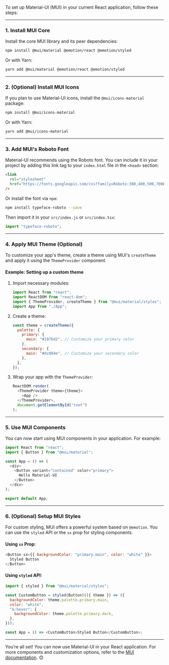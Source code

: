 To set up Material-UI (MUI) in your current React application, follow these steps:

---

### **1. Install MUI Core**

Install the core MUI library and its peer dependencies:

```bash
npm install @mui/material @emotion/react @emotion/styled
```

Or with Yarn:

```bash
yarn add @mui/material @emotion/react @emotion/styled
```

---

### **2. (Optional) Install MUI Icons**

If you plan to use Material-UI icons, install the `@mui/icons-material` package:

```bash
npm install @mui/icons-material
```

Or with Yarn:

```bash
yarn add @mui/icons-material
```

---

### **3. Add MUI's Roboto Font**

Material-UI recommends using the Roboto font. You can include it in your project by adding this link tag to your `index.html` file in the `<head>` section:

```html
<link
  rel="stylesheet"
  href="https://fonts.googleapis.com/css?family=Roboto:300,400,500,700&display=swap"
/>
```

Or install the font via `npm`:

```bash
npm install typeface-roboto --save
```

Then import it in your `src/index.js` or `src/index.tsx`:

```javascript
import "typeface-roboto";
```

---

### **4. Apply MUI Theme (Optional)**

To customize your app's theme, create a theme using MUI's `createTheme` and apply it using the `ThemeProvider` component.

#### Example: Setting up a custom theme

1. Import necessary modules:

   ```javascript
   import React from "react";
   import ReactDOM from "react-dom";
   import { ThemeProvider, createTheme } from "@mui/material/styles";
   import App from "./App";
   ```

2. Create a theme:

   ```javascript
   const theme = createTheme({
     palette: {
       primary: {
         main: "#1976d2", // Customize your primary color
       },
       secondary: {
         main: "#dc004e", // Customize your secondary color
       },
     },
   });
   ```

3. Wrap your app with the `ThemeProvider`:
   ```javascript
   ReactDOM.render(
     <ThemeProvider theme={theme}>
       <App />
     </ThemeProvider>,
     document.getElementById("root")
   );
   ```

---

### **5. Use MUI Components**

You can now start using MUI components in your application. For example:

```javascript
import React from "react";
import { Button } from "@mui/material";

const App = () => (
  <div>
    <Button variant="contained" color="primary">
      Hello Material-UI
    </Button>
  </div>
);

export default App;
```

---

### **6. (Optional) Setup MUI Styles**

For custom styling, MUI offers a powerful system based on `@emotion`. You can use the `styled` API or the `sx` prop for styling components.

#### Using `sx` Prop:

```javascript
<Button sx={{ backgroundColor: "primary.main", color: "white" }}>
  Styled Button
</Button>
```

#### Using `styled` API:

```javascript
import { styled } from "@mui/material/styles";

const CustomButton = styled(Button)(({ theme }) => ({
  backgroundColor: theme.palette.primary.main,
  color: "white",
  "&:hover": {
    backgroundColor: theme.palette.primary.dark,
  },
}));

const App = () => <CustomButton>Styled Button</CustomButton>;
```

---

You’re all set! You can now use Material-UI in your React application. For more components and customization options, refer to the [MUI documentation](https://mui.com/). 😊
